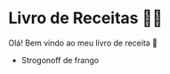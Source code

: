 # Livro de Receitas :man_cook:

Olá! Bem vindo ao meu livro de receita :wave:

- Strogonoff de frango

